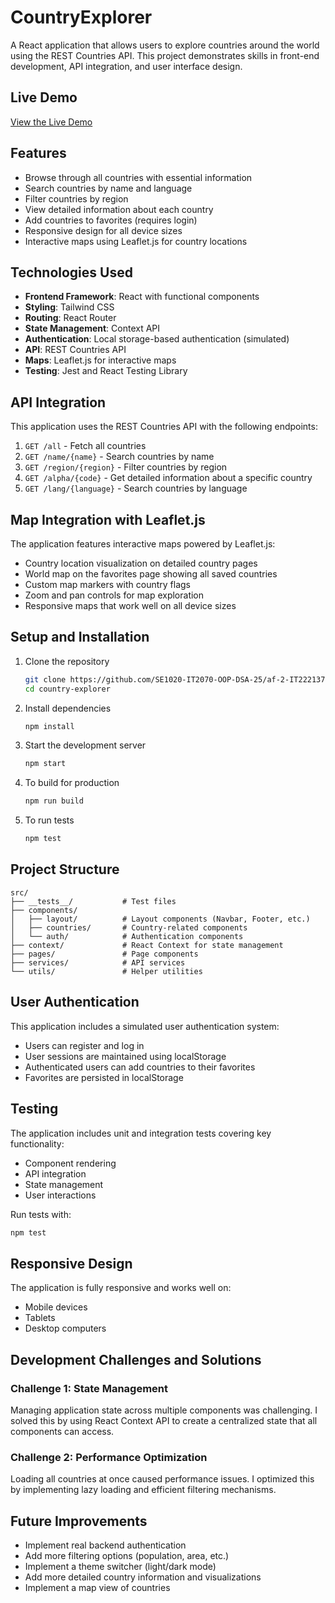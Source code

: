 # CountryExplorer

A React application that allows users to explore countries around the world using the REST Countries API. This project demonstrates skills in front-end development, API integration, and user interface design.

## Live Demo

[View the Live Demo](https://country-explorer-delta.vercel.app/)

## Features

- Browse through all countries with essential information
- Search countries by name and language
- Filter countries by region
- View detailed information about each country
- Add countries to favorites (requires login)
- Responsive design for all device sizes
- Interactive maps using Leaflet.js for country locations

## Technologies Used

- **Frontend Framework**: React with functional components
- **Styling**: Tailwind CSS
- **Routing**: React Router
- **State Management**: Context API
- **Authentication**: Local storage-based authentication (simulated)
- **API**: REST Countries API
- **Maps**: Leaflet.js for interactive maps
- **Testing**: Jest and React Testing Library

## API Integration

This application uses the REST Countries API with the following endpoints:

1. `GET /all` - Fetch all countries
2. `GET /name/{name}` - Search countries by name
3. `GET /region/{region}` - Filter countries by region
4. `GET /alpha/{code}` - Get detailed information about a specific country
5. `GET /lang/{language}` - Search countries by language

## Map Integration with Leaflet.js

The application features interactive maps powered by Leaflet.js:

- Country location visualization on detailed country pages
- World map on the favorites page showing all saved countries
- Custom map markers with country flags
- Zoom and pan controls for map exploration
- Responsive maps that work well on all device sizes

## Setup and Installation

1. Clone the repository
   ```bash
   git clone https://github.com/SE1020-IT2070-OOP-DSA-25/af-2-IT22213730.git
   cd country-explorer
   ```

2. Install dependencies
   ```bash
   npm install
   ```

3. Start the development server
   ```bash
   npm start
   ```

4. To build for production
   ```bash
   npm run build
   ```

5. To run tests
   ```bash
   npm test
   ```

## Project Structure

```
src/
├── __tests__/           # Test files
├── components/
│   ├── layout/          # Layout components (Navbar, Footer, etc.)
│   ├── countries/       # Country-related components
│   └── auth/            # Authentication components
├── context/             # React Context for state management
├── pages/               # Page components
├── services/            # API services
└── utils/               # Helper utilities

```

## User Authentication

This application includes a simulated user authentication system:

- Users can register and log in
- User sessions are maintained using localStorage
- Authenticated users can add countries to their favorites
- Favorites are persisted in localStorage

## Testing

The application includes unit and integration tests covering key functionality:

- Component rendering
- API integration
- State management
- User interactions

Run tests with:
```bash
npm test
```

## Responsive Design

The application is fully responsive and works well on:
- Mobile devices
- Tablets
- Desktop computers

## Development Challenges and Solutions


### Challenge 1: State Management
Managing application state across multiple components was challenging. I solved this by using React Context API to create a centralized state that all components can access.

### Challenge 2: Performance Optimization
Loading all countries at once caused performance issues. I optimized this by implementing lazy loading and efficient filtering mechanisms.

## Future Improvements

- Implement real backend authentication
- Add more filtering options (population, area, etc.)
- Implement a theme switcher (light/dark mode)
- Add more detailed country information and visualizations
- Implement a map view of countries


